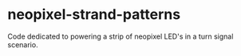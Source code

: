 neopixel-strand-patterns
========================

Code dedicated to powering a strip of neopixel LED's in a turn signal scenario.
